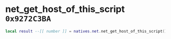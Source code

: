 # net_get_host_of_this_script `0x9272C3BA`

```lua
local result --[[ number ]] = natives.net.net_get_host_of_this_script()
```